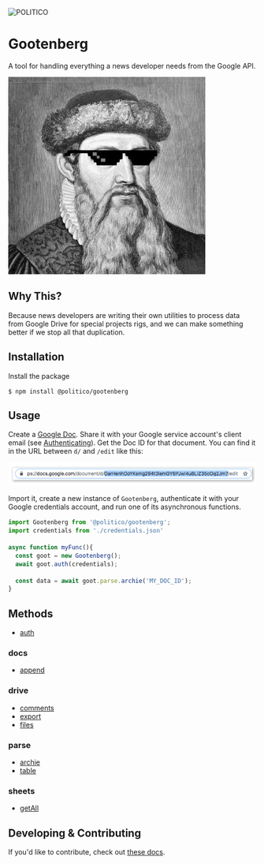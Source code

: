 ![POLITICO](https://www.politico.com/interactives/cdn/images/badge.svg)

# Gootenberg
A tool for handling everything a news developer needs from the Google API.

![gootenberg](docs/images/cover.png)

## Why This?
Because news developers are writing their own utilities to process data from Google Drive for  special projects rigs, and we can make something better if we stop all that duplication.

## Installation

Install the package

```
$ npm install @politico/gootenberg
```

## Usage

Create a [Google Doc](https://www.google.com/docs/about/). Share it with your Google service account's client email (see [Authenticating](docs/GoogleServiceAccount.md)). Get the Doc ID for that document. You can find it in the URL between `d/` and `/edit` like this:

![docId](docs/images/docId.jpg)

Import it, create a new instance of `Gootenberg`, authenticate it with your Google credentials account, and run one of its asynchronous functions.

```javascript
import Gootenberg from '@politico/gootenberg';
import credentials from './credentials.json'

async function myFunc(){
  const goot = new Gootenberg();
  await goot.auth(credentials);

  const data = await goot.parse.archie('MY_DOC_ID');
}
```

## Methods

- [auth](docs/auth.md)

### docs
- [append](docs/docs.append.md)

### drive
- [comments](docs/drive.comments.md)
- [export](docs/drive.export.md)
- [files](docs/drive.files.md)

### parse
- [archie](docs/parse.archie.md)
- [table](docs/parse.table.md)

### sheets
- [getAll](docs/sheets.getAll.md)

## Developing & Contributing
If you'd like to contribute, check out [these docs](docs/Developing).

